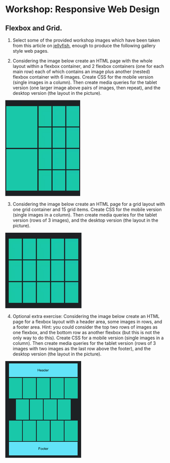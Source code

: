 # Workshop: Responsive Web Design

## Flexbox and Grid.

1)	Select some of the provided workshop images which have been taken from this article on [jellyfish](https://publicdomainreview.org/collection/mayer-medusae/), enough to produce the following gallery style web pages.

2)	Considering the image below create an HTML page with the whole layout within a flexbox container, and 2 flexbox containers (one for each main row) each of which contains an image plus another (nested) flexbox container with 6 images. Create CSS for the mobile version (single images in a column). Then create media queries for the tablet version (one larger image above pairs of images, then repeat), and the desktop version (the layout in the picture).

![Layout 1](layout1.jpg)

3)	Considering the image below create an HTML page for a grid layout with one grid container and 15 grid items. Create CSS for the mobile version (single images in a column). Then create media queries for the tablet version (rows of 3 images), and the desktop version (the layout in the picture).

![Layout 2](layout2.jpg)

4)	Optional extra exercise: Considering the image below create an HTML page for a flexbox layout with a header area, some images in rows, and a footer area. Hint: you could consider the top two rows of images as one flexbox, and the bottom row as another flexbox (but this is not the only way to do this). Create CSS for a mobile version (single images in a column). Then create media queries for the tablet version (rows of 3 images with two images as the last row above the footer), and the desktop version (the layout in the picture).

![Layout 3](layout3.jpg)